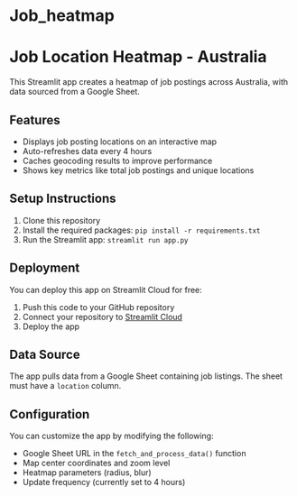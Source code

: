 # Job_heatmap
# Job Location Heatmap - Australia

This Streamlit app creates a heatmap of job postings across Australia, with data sourced from a Google Sheet.

## Features

- Displays job posting locations on an interactive map
- Auto-refreshes data every 4 hours
- Caches geocoding results to improve performance
- Shows key metrics like total job postings and unique locations

## Setup Instructions

1. Clone this repository
2. Install the required packages: `pip install -r requirements.txt`
3. Run the Streamlit app: `streamlit run app.py`

## Deployment

You can deploy this app on Streamlit Cloud for free:
1. Push this code to your GitHub repository
2. Connect your repository to [Streamlit Cloud](https://streamlit.io/cloud)
3. Deploy the app

## Data Source

The app pulls data from a Google Sheet containing job listings. The sheet must have a `location` column.

## Configuration

You can customize the app by modifying the following:
- Google Sheet URL in the `fetch_and_process_data()` function
- Map center coordinates and zoom level
- Heatmap parameters (radius, blur)
- Update frequency (currently set to 4 hours)
